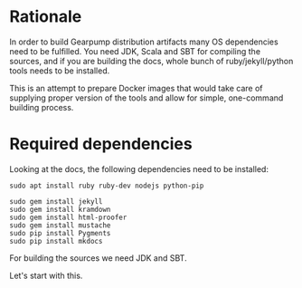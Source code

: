 # Rationale

In order to build Gearpump distribution artifacts many OS dependencies need to be fulfilled. 
You need JDK, Scala and SBT for compiling the sources, and if you are building the docs, whole bunch of ruby/jekyll/python tools needs to be installed.

This is an attempt to prepare Docker images that would take care of supplying proper version of the tools and allow for simple, one-command building process.


# Required dependencies
Looking at the docs, the following dependencies need to be installed:

```
sudo apt install ruby ruby-dev nodejs python-pip 

sudo gem install jekyll 
sudo gem install kramdown 
sudo gem install html-proofer 
sudo gem install mustache
sudo pip install Pygments
sudo pip install mkdocs
```


For building the sources we need JDK and SBT.

Let's start with this.

